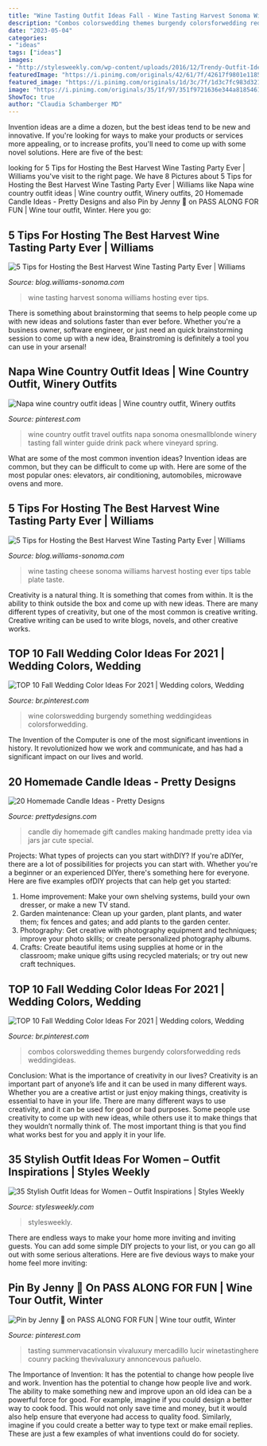 ```yaml
---
title: "Wine Tasting Outfit Ideas Fall - Wine Tasting Harvest Sonoma Williams Hosting Ever Tips"
description: "Combos colorswedding themes burgendy colorsforwedding reds weddingideas"
date: "2023-05-04"
categories:
- "ideas"
tags: ["ideas"]
images:
- "http://stylesweekly.com/wp-content/uploads/2016/12/Trendy-Outfit-Ideas_34.jpg"
featuredImage: "https://i.pinimg.com/originals/42/61/7f/42617f9801e11856163fbf982f79e76e.jpg"
featured_image: "https://i.pinimg.com/originals/1d/3c/7f/1d3c7fc983d32195acdb23e515de5dcb.jpg"
image: "https://i.pinimg.com/originals/35/1f/97/351f9721636e344a8185461a5a09a5e7.png"
ShowToc: true
author: "Claudia Schamberger MD"
---
```



Invention ideas are a dime a dozen, but the best ideas tend to be new and innovative. If you're looking for ways to make your products or services more appealing, or to increase profits, you'll need to come up with some novel solutions. Here are five of the best: 

	

		
looking for 5 Tips for Hosting the Best Harvest Wine Tasting Party Ever | Williams you've visit to the right page. We have 8 Pictures about 5 Tips for Hosting the Best Harvest Wine Tasting Party Ever | Williams like Napa wine country outfit ideas | Wine country outfit, Winery outfits, 20 Homemade Candle Ideas - Pretty Designs and also Pin by Jenny 🌹 on PASS ALONG FOR FUN | Wine tour outfit, Winter. Here you go:
		
    
## 5 Tips For Hosting The Best Harvest Wine Tasting Party Ever | Williams

<img loading=lazy src="http://blog.williams-sonoma.com/wp-content/uploads/2018/07/WSHF18_Editorial_130418_267439-e1530300298916.jpg" onerror="this.onerror=null;this.src='https://tse3.mm.bing.net/th?id=OIP.lSNqqsuVnpBsrMRQiojpZwHaFj&amp;pid=15.1';" alt="5 Tips for Hosting the Best Harvest Wine Tasting Party Ever | Williams">

_Source: blog.williams-sonoma.com_

>wine tasting harvest sonoma williams hosting ever tips. 

	

There is something about brainstorming that seems to help people come up with new ideas and solutions faster than ever before. Whether you're a business owner, software engineer, or just need an quick brainstorming session to come up with a new idea, Brainstroming is definitely a tool you can use in your arsenal!

    
## Napa Wine Country Outfit Ideas | Wine Country Outfit, Winery Outfits

<img loading=lazy src="https://i.pinimg.com/originals/42/61/7f/42617f9801e11856163fbf982f79e76e.jpg" onerror="this.onerror=null;this.src='https://tse3.mm.bing.net/th?id=OIP.lmVd40Gxu4XBBHc3rvid1wHaLH&amp;pid=15.1';" alt="Napa wine country outfit ideas | Wine country outfit, Winery outfits">

_Source: pinterest.com_

>wine country outfit travel outfits napa sonoma onesmallblonde winery tasting fall winter guide drink pack where vineyard spring. 

	

What are some of the most common invention ideas?
Invention ideas are common, but they can be difficult to come up with. Here are some of the most popular ones: elevators, air conditioning, automobiles, microwave ovens and more.

    
## 5 Tips For Hosting The Best Harvest Wine Tasting Party Ever | Williams

<img loading=lazy src="http://blog.williams-sonoma.com/wp-content/uploads/2018/07/WSHF18_Cheese_Table_130418_266342-e1530299781296.jpg" onerror="this.onerror=null;this.src='https://tse1.mm.bing.net/th?id=OIP.cW2RfxbMGPgVNwJ2a0ADwQHaFj&amp;pid=15.1';" alt="5 Tips for Hosting the Best Harvest Wine Tasting Party Ever | Williams">

_Source: blog.williams-sonoma.com_

>wine tasting cheese sonoma williams harvest hosting ever tips table plate taste. 

	

Creativity is a natural thing. It is something that comes from within. It is the ability to think outside the box and come up with new ideas. There are many different types of creativity, but one of the most common is creative writing. Creative writing can be used to write blogs, novels, and other creative works.

    
## TOP 10 Fall Wedding Color Ideas For 2021 | Wedding Colors, Wedding

<img loading=lazy src="https://i.pinimg.com/736x/35/1f/97/351f9721636e344a8185461a5a09a5e7.jpg" onerror="this.onerror=null;this.src='https://tse3.mm.bing.net/th?id=OIP.5nM5MH--bo8xu8qiFkR0BQHaOX&amp;pid=15.1';" alt="TOP 10 Fall Wedding Color Ideas For 2021 | Wedding colors, Wedding">

_Source: br.pinterest.com_

>wine colorswedding burgendy something weddingideas colorsforwedding. 

	

The Invention of the Computer is one of the most significant inventions in history. It revolutionized how we work and communicate, and has had a significant impact on our lives and world.

    
## 20 Homemade Candle Ideas - Pretty Designs

<img loading=lazy src="http://www.prettydesigns.com/wp-content/uploads/2015/10/DIY-Candle-Gift.jpg" onerror="this.onerror=null;this.src='https://tse4.mm.bing.net/th?id=OIP.On53MI2C0bSKb5D75qg2nwHaJv&amp;pid=15.1';" alt="20 Homemade Candle Ideas - Pretty Designs">

_Source: prettydesigns.com_

>candle diy homemade gift candles making handmade pretty idea via jars jar cute special. 

	

Projects: What types of projects can you start withDIY?
If you're aDIYer, there are a lot of possibilities for projects you can start with. Whether you're a beginner or an experienced DIYer, there's something here for everyone. Here are five examples ofDIY projects that can help get you started: 
1. Home improvement: Make your own shelving systems, build your own dresser, or make a new TV stand.
2. Garden maintenance: Clean up your garden, plant plants, and water them; fix fences and gates; and add plants to the garden center.
3. Photography: Get creative with photography equipment and techniques; improve your photo skills; or create personalized photography albums.
4. Crafts: Create beautiful items using supplies at home or in the classroom; make unique gifts using recycled materials; or try out new craft techniques.

    
## TOP 10 Fall Wedding Color Ideas For 2021 | Wedding Colors, Wedding

<img loading=lazy src="https://i.pinimg.com/originals/35/1f/97/351f9721636e344a8185461a5a09a5e7.png" onerror="this.onerror=null;this.src='https://tse1.mm.bing.net/th?id=OIP.DnrxJWmiku1EIUMNhjjb4gHaOX&amp;pid=15.1';" alt="TOP 10 Fall Wedding Color Ideas For 2021 | Wedding colors, Wedding">

_Source: br.pinterest.com_

>combos colorswedding themes burgendy colorsforwedding reds weddingideas. 

	

Conclusion: What is the importance of creativity in our lives?
Creativity is an important part of anyone’s life and it can be used in many different ways. Whether you are a creative artist or just enjoy making things, creativity is essential to have in your life. There are many different ways to use creativity, and it can be used for good or bad purposes. Some people use creativity to come up with new ideas, while others use it to make things that they wouldn’t normally think of. The most important thing is that you find what works best for you and apply it in your life.

    
## 35 Stylish Outfit Ideas For Women – Outfit Inspirations | Styles Weekly

<img loading=lazy src="http://stylesweekly.com/wp-content/uploads/2016/12/Trendy-Outfit-Ideas_34.jpg" onerror="this.onerror=null;this.src='https://tse3.mm.bing.net/th?id=OIP.5SaO8lKj9nndDqxrxSFa1QHaOm&amp;pid=15.1';" alt="35 Stylish Outfit Ideas for Women – Outfit Inspirations | Styles Weekly">

_Source: stylesweekly.com_

>stylesweekly. 

	

There are endless ways to make your home more inviting and inviting guests. You can add some simple DIY projects to your list, or you can go all out with some serious alterations. Here are five devious ways to make your home feel more inviting: 

    
## Pin By Jenny 🌹 On PASS ALONG FOR FUN | Wine Tour Outfit, Winter

<img loading=lazy src="https://i.pinimg.com/originals/1d/3c/7f/1d3c7fc983d32195acdb23e515de5dcb.jpg" onerror="this.onerror=null;this.src='https://tse4.mm.bing.net/th?id=OIP.2tuYyx6qcL6tl1HBljZw9AHaLH&amp;pid=15.1';" alt="Pin by Jenny 🌹 on PASS ALONG FOR FUN | Wine tour outfit, Winter">

_Source: pinterest.com_

>tasting summervacationsin vivaluxury mercadillo lucir winetastinghere counry packing thevivaluxury annoncevous pañuelo. 

	

The Importance of Invention: It has the potential to change how people live and work.
Invention has the potential to change how people live and work. The ability to make something new and improve upon an old idea can be a powerful force for good. For example, imagine if you could design a better way to cook food. This would not only save time and money, but it would also help ensure that everyone had access to quality food. Similarly, imagine if you could create a better way to type text or make email replies. These are just a few examples of what inventions could do for society.

